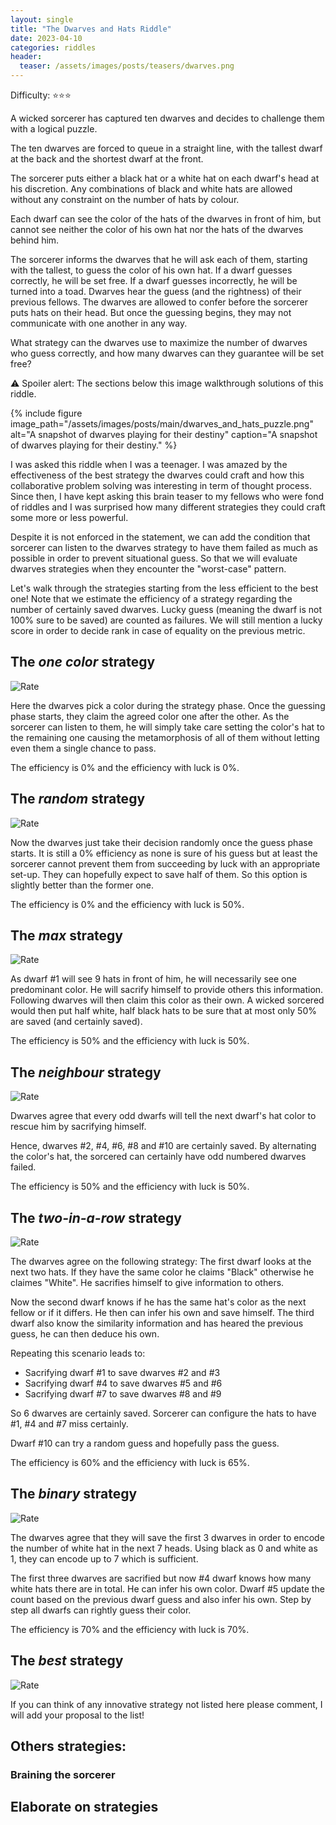 ```yaml
---
layout: single
title: "The Dwarves and Hats Riddle"
date: 2023-04-10
categories: riddles
header:
  teaser: /assets/images/posts/teasers/dwarves.png
---
```


Difficulty: ⭐⭐⭐

A wicked sorcerer has captured ten dwarves and decides to challenge them with a logical puzzle.

The ten dwarves are forced to queue in a straight line, with the tallest dwarf at the back and the shortest dwarf at the front.

The sorcerer puts either a black hat or a white hat on each dwarf's head at his discretion. Any combinations of black and white hats are allowed without any constraint on the number of hats by colour.

Each dwarf can see the color of the hats of the dwarves in front of him, but cannot see neither the color of his own hat nor the hats of the dwarves behind him.

The sorcerer informs the dwarves that he will ask each of them, starting with the tallest, to guess the color of his own hat. If a dwarf guesses correctly, he will be set free. If a dwarf guesses incorrectly, he will be turned into a toad. Dwarves hear the guess (and the rightness) of their previous fellows. The dwarves are allowed to confer before the sorcerer puts hats on their head. But once the guessing begins, they may not communicate with one another in any way.

What strategy can the dwarves use to maximize the number of dwarves who guess correctly, and how many dwarves can they guarantee will be set free?

⚠️ Spoiler alert: The sections below this image walkthrough solutions of this riddle.  

{% include figure image_path="/assets/images/posts/main/dwarves_and_hats_puzzle.png" alt="A snapshot of dwarves playing for their destiny" caption="A snapshot of dwarves playing for their destiny." %}

I was asked this riddle when I was a teenager. I was amazed by the effectiveness of the best strategy the dwarves could craft and how this collaborative problem solving was interesting in term of thought process. Since then, I have kept asking this brain teaser to my fellows who were fond of riddles and I was surprised how many different strategies they could craft some more or less powerful.

Despite it is not enforced in the statement, we can add the condition that sorcerer can listen to the dwarves strategy to have them failed as much as possible in order to prevent situational guess. So that we will evaluate dwarves strategies when they encounter the "worst-case" pattern.

Let's walk through the strategies starting from the less efficient to the best one! Note that we estimate the efficiency of a strategy regarding the number of certainly saved dwarves. Lucky guess (meaning the dwarf is not 100% sure to be saved) are counted as failures. We will still mention a lucky score in order to decide rank in case of equality on the previous metric.

## The *one color* strategy
![Rate](https://progress-bar.dev/0/?title=Rate&width=150&color=babaca)

Here the dwarves pick a color during the strategy phase. Once the guessing phase starts, they claim the agreed color one after the other. As the sorcerer can listen to them, he will simply take care setting the color's hat to the remaining one causing the metamorphosis of all of them without letting even them a single chance to pass.

The efficiency is 0% and the efficiency with luck is 0%.

## The *random* strategy
![Rate](https://progress-bar.dev/0/?title=Rate&width=150&color=babaca)

Now the dwarves just take their decision randomly once the guess phase starts. It is still a 0% efficiency as none is sure of his guess but at least the sorcerer cannot prevent them from succeeding by luck with an appropriate set-up. They can hopefully expect to save half of them. So this option is slightly better than the former one.

The efficiency is 0% and the efficiency with luck is 50%.

## The *max* strategy
![Rate](https://progress-bar.dev/50/?title=Rate&width=150&color=babaca)

As dwarf #1 will see 9 hats in front of him, he will necessarily see one predominant color. He will sacrify himself to provide others this information. Following dwarves will then claim this color as their own. A wicked sorcered would then put half white, half black hats to be sure that at most only 50% are saved (and certainly saved).

The efficiency is 50% and the efficiency with luck is 50%.

## The *neighbour* strategy
![Rate](https://progress-bar.dev/50/?title=Rate&width=150&color=babaca)

Dwarves agree that every odd dwarfs will tell the next dwarf's hat color to rescue him by sacrifying himself.

Hence, dwarves #2, #4, #6, #8 and #10 are certainly saved. By alternating the color's hat, the sorcered can certainly have odd numbered dwarves failed.

The efficiency is 50% and the efficiency with luck is 50%.

## The *two-in-a-row* strategy
![Rate](https://progress-bar.dev/60/?title=Rate&width=150&color=babaca)

The dwarves agree on the following strategy: The first dwarf looks at the next two hats. If they have the same color he claims "Black" otherwise he claimes "White". He sacrifies himself to give information to others.

Now the second dwarf knows if he has the same hat's color as the next fellow or if it differs. He then can infer his own and save himself. The third dwarf also know the similarity information and has heared the previous guess, he can then deduce his own.

Repeating this scenario leads to:
  - Sacrifying dwarf #1 to save dwarves #2 and #3
  - Sacrifying dwarf #4 to save dwarves #5 and #6
  - Sacrifying dwarf #7 to save dwarves #8 and #9

So 6 dwarves are certainly saved. Sorcerer can configure the hats to have #1, #4 and #7 miss certainly.

Dwarf #10 can try a random guess and hopefully pass the guess.

The efficiency is 60% and the efficiency with luck is 65%.

## The *binary* strategy
![Rate](https://progress-bar.dev/70/?title=Rate&width=150&color=babaca)

The dwarves agree that they will save the first 3 dwarves in order to encode the number of white hat in the next 7 heads. Using black as 0 and white as 1, they can encode up to 7 which is sufficient.

The first three dwarves are sacrified but now #4 dwarf knows how many white hats there are in total. He can infer his own color. Dwarf #5 update the count based on the previous dwarf guess and also infer his own. Step by step all dwarfs can rightly guess their color.

The efficiency is 70% and the efficiency with luck is 70%.

## The *best* strategy
![Rate](https://progress-bar.dev/90/?title=Rate&width=150&color=babaca)

If you can think of any innovative strategy not listed here please comment, I will add your proposal to the list!

## Others strategies:
### Braining the sorcerer

## Elaborate on strategies